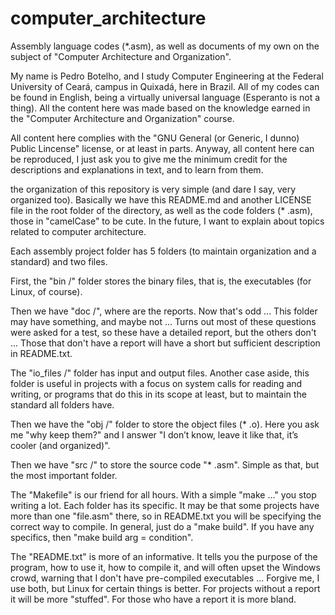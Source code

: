 # computer_architecture
Assembly language codes (*.asm), as well as documents of my own on the subject of "Computer Architecture and
Organization".

My name is Pedro Botelho, and I study Computer Engineering at the Federal University of Ceará, campus in Quixadá, here in Brazil. All of my codes can be found in English, being a virtually universal language (Esperanto is not a thing). All the content here was made based on the knowledge earned in the "Computer Architecture and Organization" course.

All content here complies with the "GNU General (or Generic, I dunno) Public Lincense" license, or at least in parts. Anyway, all content here can be reproduced, I just ask you to give me the minimum credit for the descriptions and explanations in text, and to learn from them. 

the organization of this repository is very simple (and dare I say, very organized too). Basically we have this README.md and another LICENSE file in the root folder of the directory, as well as the code folders (* .asm), those in "camelCase" to be cute. In the future, I want to explain about topics related to computer architecture. 

Each assembly project folder has 5 folders (to maintain organization and a standard) and two files.  

First, the "bin /" folder stores the binary files, that is, the executables (for Linux, of course). 

Then we have "doc /", where are the reports. Now that's odd ... This folder may have something, and maybe not ... Turns out most of these questions were asked for a test, so these have a detailed report, but the others don't ... Those that don't have a report will have a short but sufficient description in README.txt.

The "io_files /" folder has input and output files. Another case aside, this folder is useful in projects with a focus on system calls for reading and writing, or programs that do this in its scope at least, but to maintain the standard all folders have.

Then we have the "obj /" folder to store the object files (* .o). Here you ask me "why keep them?" and I answer "I don’t know, leave it like that, it’s cooler (and organized)".

Then we have "src /" to store the source code "* .asm". Simple as that, but the most important folder.

The "Makefile" is our friend for all hours. With a simple "make ..." you stop writing a lot. Each folder has its specific. It may be that some projects have more than one "file.asm" there, so in README.txt you will be specifying the correct way to compile. In general, just do a "make build". If you have any specifics, then "make build arg = condition".

The "README.txt" is more of an informative. It tells you the purpose of the program, how to use it, how to compile it, and will often upset the Windows crowd, warning that I don't have pre-compiled executables ... Forgive me, I use both, but Linux for certain things is better. For projects without a report it will be more "stuffed". For those who have a report it is more bland.
